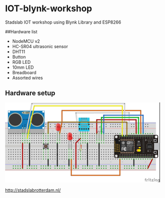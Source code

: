 # IOT-blynk-workshop
Stadslab IOT workshop using Blynk Library and ESP8266

##Hardware list
* NodeMCU v2
* HC-SR04 ultrasonic sensor
* DHT11
* Button
* RGB LED
* 10mm LED
* Breadboard
* Assorted wires

## Hardware setup
![](/IOT-setup2.jpg)

http://stadslabrotterdam.nl/
